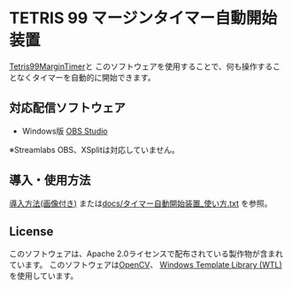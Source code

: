 # TETRIS 99 マージンタイマー自動開始装置

[Tetris99MarginTimer](https://github.com/sshock-tetris/Tetris99MarginTimer)と
このソフトウェアを使用することで、何も操作することなくタイマーを自動的に開始できます。

## 対応配信ソフトウェア

* Windows版 [OBS Studio](https://obsproject.com/)

※Streamlabs OBS、XSplitは対応していません。

## 導入・使用方法

[導入方法(画像付き)](https://sshock-tetris.github.io/post/howto_use_timer_auto_starter/)
または[docs/タイマー自動開始装置_使い方.txt](docs/タイマー自動開始装置_使い方.txt) を参照。

## License

このソフトウェアは、Apache 2.0ライセンスで配布されている製作物が含まれています。
このソフトウェアは[OpenCV](https://opencv.org/)、
[Windows Template Library (WTL)](http://sourceforge.net/projects/wtl/)を使用しています。
